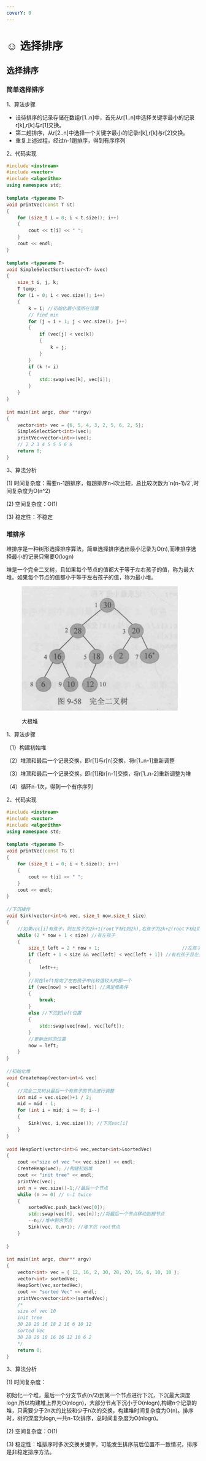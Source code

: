 ```yaml
---
coverY: 0
---
```


# ☺ 选择排序

## 选择排序

### 简单选择排序

1、算法步骤

* 设待排序的记录存储在数组r\[1..n]中，首先从r\[1..n]中选择关键字最小的记录r\[k],r\[k]与r\[1]交换。
* 第二趟排序，从r\[2..n]中选择一个关键字最小的记录r\[k],r\[k]与r\[2]交换。
* 重复上述过程，经过n-1趟排序，得到有序序列

2、代码实现

```cpp
#include <iostream>
#include <vector>
#include <algorithm>
using namespace std;

template <typename T>
void printVec(const T &t)
{
    for (size_t i = 0; i < t.size(); i++)
    {
        cout << t[i] << " ";
    }
    cout << endl;
}

template <typename T>
void SimpleSelectSort(vector<T> &vec)
{
    size_t i, j, k;
    T temp;
    for (i = 0; i < vec.size(); i++)
    {
        k = i; //初始化最小值所在位置
        // find min
        for (j = i + 1; j < vec.size(); j++)
        {
            if (vec[j] < vec[k])
            {
                k = j;
            }
        }
        if (k != i)
        {
            std::swap(vec[k], vec[i]);
        }
    }
}

int main(int argc, char **argv)
{
    vector<int> vec = {6, 5, 4, 3, 2, 5, 6, 2, 5};
    SimpleSelectSort<int>(vec);
    printVec<vector<int>>(vec);
    // 2 2 3 4 5 5 5 6 6
    return 0;
}
```

3、算法分析

(1) 时间复杂度：需要n-1趟排序，每趟排序n-i次比较，总比较次数为\`n(n-1)/2\`,时间复杂度为O(n^2)

(2) 空间复杂度：O(1)

(3) 稳定性：不稳定

### &#x20;堆排序

堆排序是一种树形选择排序算法，简单选择排序选出最小记录为O(n),而堆排序选择最小的记录只需要O(logn)

堆是一个完全二叉树，且如果每个节点的值都大于等于左右孩子的值，称为最大堆。如果每个节点的值都小于等于左右孩子的值，称为最小堆。

<figure><img src="../../../.gitbook/assets/image (1).png" alt=""><figcaption><p>大根堆</p></figcaption></figure>

1、算法步骤

（1）构建初始堆

（2）堆顶和最后一个记录交换，即r\[1]与r\[n]交换，将r\[1..n-1]重新调整

（3）堆顶和最后一个记录交换，即r\[1]和r\[n-1]交换，将r\[1..n-2]重新调整为堆

（4）循环n-1次，得到一个有序序列

2、代码实现

```cpp
#include <iostream>
#include <vector>
#include <algorithm>
using namespace std;

template <typename T>
void printVec(const T& t)
{
    for (size_t i = 0; i < t.size(); i++)
    {
        cout << t[i] << " ";
    }
    cout << endl;
}

//下沉操作
void Sink(vector<int>& vec, size_t now,size_t size)
{
    //如果vec[i]有孩子，则左孩子为2k+1(root下标1则2k),右孩子为2k+2(root下标1则2k)
    while (2 * now + 1 < size) //有左孩子
    {
        size_t left = 2 * now + 1;                              //左孩子下标
        if (left + 1 < size && vec[left] < vec[left + 1]) //有右孩子且左孩子小于右孩子
        {
            left++;
        }
        //现在left指向了左右孩子中比较值较大的那一个
        if (vec[now] > vec[left]) //满足堆条件
        {
            break;
        }
        else //下沉到left位置
        {
            std::swap(vec[now], vec[left]);
        }
        //更新此时的位置
        now = left;
    }
}

//初始化堆
void CreateHeap(vector<int>& vec)
{
    //完全二叉树从最后一个有孩子的节点进行调整
    int mid = vec.size()+1 / 2;
    mid = mid - 1;
    for (int i = mid; i >= 0; i--)
    {
        Sink(vec, i,vec.size()); //下沉vec[i]
    }
}

void HeapSort(vector<int>& vec,vector<int>&sortedVec)
{
    cout <<"size of vec "<< vec.size() << endl;
    CreateHeap(vec); //构建初始堆
    cout << "init tree" << endl;
    printVec(vec);
    int n = vec.size()-1;//最后一个节点
    while (n >= 0) // n-1 twice
    {
        sortedVec.push_back(vec[0]);
        std::swap(vec[0], vec[n]);//将最后一个节点移动到根节点
        --n;//堆中剩余节点
        Sink(vec, 0,n+1); //堆下沉 root节点
    }

}

int main(int argc, char** argv)
{
    vector<int> vec = { 12, 16, 2, 30, 28, 20, 16, 6, 10, 18 };
    vector<int> sortedVec;
    HeapSort(vec,sortedVec);
    cout << "sorted Vec" << endl;
    printVec<vector<int>>(sortedVec);
    /*
    size of vec 10
    init tree
    30 28 20 16 18 2 16 6 10 12
    sorted Vec
    30 28 20 18 16 16 12 10 6 2
    */
    return 0;
}
```

3、算法分析

(1) 时间复杂度：

&#x20;        初始化一个堆，最后一个分支节点(n/2)到第一个节点进行下沉，下沉最大深度logn,所以构建堆上界为O(nlogn)，大部分节点下沉小于O(nlogn),构建n个记录的堆，只需要少于2n次的比较和少于n次的交换，构建堆时间复杂度为O(n)。排序时，树的深度为logn,一共n-1次排序，总时间复杂度为O(nlogn)。

(2) 空间复杂度：O(1)

(3) 稳定性：堆排序时多次交换关键字，可能发生排序前后位置不一致情况，排序是非稳定排序方法。

